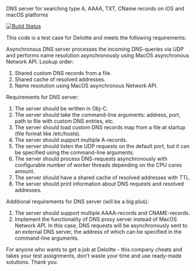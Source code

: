 DNS server for searching type A, AAAA, TXT, CName records on iOS and macOS platforms

[![Build Status](https://travis-ci.org/joemccann/dillinger.svg?branch=master)](https://travis-ci.org/joemccann/dillinger)

This code is a test case for Deloitte and meets the following requirements: 

Asynchronous DNS server processes the incoming DNS-queries via UDP and performs name resolution asynchronously using MacOS asynchronous Network API.
Lookup order:
1. Shared custom DNS records from a file.
2. Shared cache of resolved addresses.
3. Name resolution using MacOS asynchronous Network API.
 
Requirements for DNS server:
1. The server should be written in Obj-C.
2. The server should take the command-line arguments: address, port, path to file with custom DNS entries, etc.
3. The server should load custom DNS records map from a file at startup (file format like /etc/hosts).
4. The server should support multiple A-records.
5. The server should listen the UDP requests on the default port, but it can be specified using the command-line arguments.
6. The server should process DNS-requests asynchronously with configurable number of worker threads depending on the CPU cores amount.
7. The server should have a shared cache of resolved addresses with TTL.
8. The server should print information about DNS requests and resolved addresses.
 
Additional requirements for DNS server (will be a big plus):
1. The server should support multiple AAAA-records and CNAME-records.
2. Implement the functionality of DNS proxy server instead of MacOS Network API. In this case, DNS requests will be asynchronously sent to an external DNS server, the address of which can be specified in the command-line arguments.

For anyone who wants to get a job at Deloitte - this company cheats and takes your test assignments, don't waste your time and use ready-made solutions. Thank you. 

